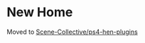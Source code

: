 # New Home

Moved to [Scene-Collective/ps4-hen-plugins](https://github.com/Scene-Collective/ps4-hen-plugins)
